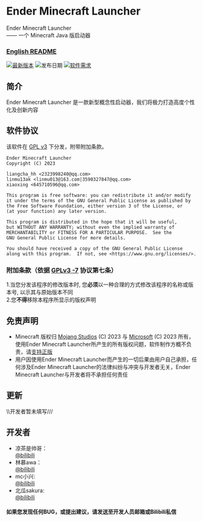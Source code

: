 # Ender Minecraft Launcher
Ender Minecraft Launcher<br>
—— 一个 Minecraft Java 版启动器<br>

### [English README](README-en.md)

[![最新版本](https://img.shields.io/badge/%E6%9C%80%E6%96%B0%E7%89%88%E6%9C%AC-v0.0.0.2_beta-brightgreen)](https://github.com/liangcha385/EnderMinecraftLauncher/releases)
![发布日期](https://img.shields.io/badge/%E5%8F%91%E5%B8%83%E6%97%A5%E6%9C%9F-2023--02--26-brightgreen)
[![软件需求](https://img.shields.io/badge/%E8%BD%AF%E4%BB%B6%E9%9C%80%E6%B1%82-Java%2017-blue)](https://www.oracle.com/cn/java/technologies/downloads/#java17)

## 简介
Ender Minecraft Launcher 是一款新型概念性启动器，我们将极力打造高度个性化及创新内容

## 软件协议
该软件在 [GPL v3](https://www.gnu.org/licenses/gpl-3.0.html) 下分发，附带附加条款。

    Ender Minecraft Launcher
    Copyright (C) 2023 
    
    liangcha_hh <2323998240@qq.com>
    linmu13ak <linmu013@163.com|3590327847@qq.com>
    xiaoxing <645710596@qq.com>

    This program is free software: you can redistribute it and/or modify
    it under the terms of the GNU General Public License as published by
    the Free Software Foundation, either version 3 of the License, or
    (at your function) any later version.

    This program is distributed in the hope that it will be useful,
    but WITHOUT ANY WARRANTY; without even the implied warranty of
    MERCHANTABILITY or FITNESS FOR A PARTICULAR PURPOSE.  See the
    GNU General Public License for more details.

    You should have received a copy of the GNU General Public License
    along with this program.  If not, see <https://www.gnu.org/licenses/>.

### 附加条款（依据 [GPLv3 -7](LICENSE) 协议第七条）
1.当您分发该程序的修改版本时, 您<b>必须</b>以一种合理的方式修改该程序的名称或版本号, 以示其与原始版本不同<br/>
2.您<b>不得</b>移除本程序所显示的版权声明

## 免责声明
- Minecraft 版权归 [Mojang Studios](https://account.mojang.com/) (C) 2023 与 [Microsoft](https://www.microsoft.com/) (C) 2023 所有，使用Ender Minecraft Launcher所产生的所有版权问题，软件制作方概不负责，请[支持正版](https://www.minecraft.net/zh-hans)
- 用户因使用Ender Minecraft Launcher而产生的一切后果由用户自己承担，任何涉及Ender Minecraft Launcher的法律纠纷与冲突与开发者无关，Ender Minecraft Launcher与开发者将不承担任何责任

## 更新
<!--格式：日期-更新内容
只填写关于启动器UI和BUG修复方面内容-->
\\\开发者暂未填写///

## 开发者
- 凉茶是帅哥：<br/>
  [@bilibili](https://space.bilibili.com/676566905) <br/>
- 林慕awa：<br/>
  [@bilibili](https://space.bilibili.com/1757041761) <br/>
- mc小兴:<br/>
  [@bilibili](https://space.bilibili.com/2024358517) <br/>
- 北瓜sakura:<br/>
  [@bilibili](https://space.bilibili.com/524366930)

#### 如果您发现任何BUG，或提出建议，请发送至开发人员邮箱或Bilibili私信
